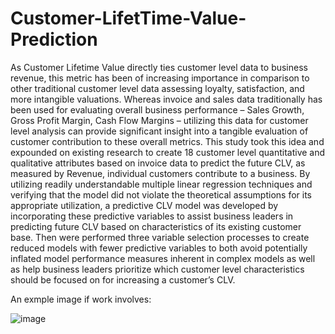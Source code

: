 # Customer-LifetTime-Value-Prediction

As Customer Lifetime Value directly ties customer level data to business revenue, this metric has been of increasing importance in comparison to other traditional customer level data assessing loyalty, satisfaction, and more intangible valuations. Whereas invoice and sales data traditionally has been used for evaluating overall business performance – Sales Growth, Gross Profit Margin, Cash Flow Margins – utilizing this data for customer level analysis can provide significant insight into a tangible evaluation of customer contribution to these overall metrics. This study took this idea and expounded on existing research to create 18 customer level quantitative and qualitative attributes based on invoice data to predict the future CLV, as measured by Revenue, individual customers contribute to a business. By utilizing readily understandable multiple linear regression techniques and verifying that the model did not violate the theoretical assumptions for its appropriate utilization, a predictive CLV model was developed by incorporating these predictive variables to assist business leaders in predicting future CLV based on characteristics of its existing customer base. Then were performed three variable selection processes to create reduced models with fewer predictive variables to both avoid potentially inflated model performance measures inherent in complex models as well as help business leaders prioritize which customer level characteristics should be focused on for increasing a customer’s CLV.

An exmple image if work involves:

![image](https://user-images.githubusercontent.com/15328642/151676353-ee92282a-27b6-4c09-b930-6313f5d4d954.png)

